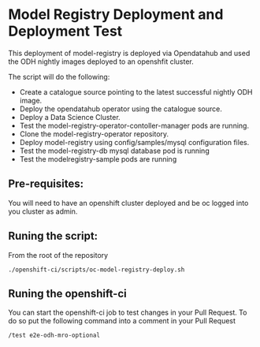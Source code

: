# Model Registry Deployment and Deployment Test

This deployment of model-registry is deployed via Opendatahub and used the ODH nightly images deployed to an openshfit cluster.

The script will do the following:
* Create a catalogue source pointing to the latest successful nightly ODH image.
* Deploy the opendatahub operator using the catalogue source.
* Deploy a Data Science Cluster.
* Test the model-registry-operator-contoller-manager pods are running.
* Clone the model-registry-operator repository.
* Deploy model-registry using config/samples/mysql configuration files.
* Test the model-registry-db mysql database pod is running
* Test the modelregistry-sample pods are running

## Pre-requisites:

You will need to have an openshift cluster deployed and be oc logged into you cluster as admin.

## Runing the script:

From the root of the repository
```shell
./openshift-ci/scripts/oc-model-registry-deploy.sh
```

## Runing the openshift-ci

You can start the openshift-ci job to test changes in your Pull Request. To do so put the following command into a comment in your Pull Request
```shell
/test e2e-odh-mro-optional
```